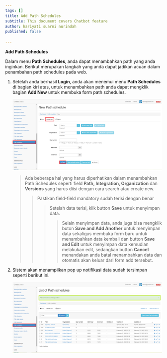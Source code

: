 ```yaml
---
tags: []
title: Add Path Schedules
subtitle: This document covers Chatbot feature
author: hariyati suarni nurindah
published: false

---
```

**Add Path Schedules**

Dalam menu **Path Schedules**, anda dapat menambahkan path yang anda inginkan. Berikut merupakan langkah yang anda dapat jadikan acuan dalam penambahan path schedules pada web.

1. Setelah anda berhasil **Login**, anda akan menemui menu **Path Schedules** di bagian kiri atas, untuk menambahkan path anda dapat mengklik bagian **Add New** untuk membuka form path schedules.

   ![](/uploads/pathschedules2.PNG)

   > Ada beberapa hal yang harus diperhatikan dalam menambahkan Path Schedules seperti field **Path, Integration, Organization** dan **Versions** yang harus diisi dengan cara search atau create new.
   >
   > > Pastikan field-field mandatory sudah terisi dengan benar
   > >
   > > > Setelah data terisi, klik button **Save** untuk menyimpan data.
   > > >
   > > > > Selain menyimpan data, anda juga bisa mengklik buton **Save and Add Another** untuk menyimpan data sekaligus membuka form baru untuk menambahkan data kembali dan button **Save and Edit** untuk menyimpan data kemudian melakukan edit, sedangkan button **Cancel** menandakan anda batal menambahkan data dan otomatis akan keluar dari form add tersebut.
2. Sistem akan menampilkan pop up notifikasi data sudah tersimpan seperti berikut ini.

   ![](/uploads/pathschedules1-1.PNG)